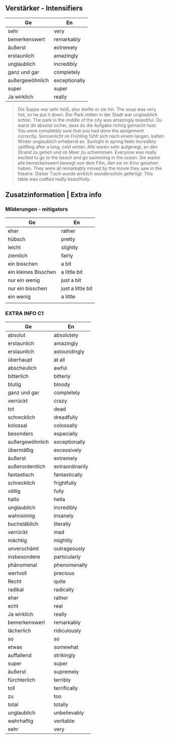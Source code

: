 ## Verstärker - Intensifiers

| Ge              | En             |
|-----------------|----------------|
| sehr            | very           |
| bemerkenswert   | remarkably     |
| äußerst         | extremely      |
| erstaunlich     | amazingly      |
| unglaublich     | incredibly     |
| ganz und gar    | completely     |
| außergewöhnlich | exceptionally  |
| super           | super          |
| Ja wirklich     | really         |

> Die Suppe war sehr heiß, also stellte er sie hin.
The soup was very hot, so he put it down.
> Der Park mitten in der Stadt war unglaublich schön.
The park in the middle of the city was amazingly beautiful.
> Du warst dir absolut sicher, dass du die Aufgabe richtig gemacht hast.
You were completely sure that you had done the assignment correctly.
> Sonnenlicht im Frühling fühlt sich nach einem langen, kalten Winter unglaublich erhebend an.
Sunlight in spring feels incredibly uplifting after a long, cold winter.
> Alle waren sehr aufgeregt, an den Strand zu gehen und im Meer zu schwimmen.
Everyone was really excited to go to the beach and go swimming in the ocean.
> Sie waren alle bemerkenswert bewegt von dem Film, den sie im Kino gesehen haben.
They were all remarkably moved by the movie they saw in the theatre.
> Dieser Tisch wurde wirklich wunderschön gefertigt.
This table was crafted really beautifully.

## Zusatzinformation | Extra info

### Milderungen - mitigators

| Ge                   | En                |
|----------------------|-------------------|
| eher                 | rather            |
| hübsch               | pretty            |
| leicht               | slightly          |
| ziemlich             | fairly            |
| ein bisschen         | a bit             |
| ein kleines Bisschen | a little bit      |
| nur ein wenig        | just a bit        |
| nur ein bisschen     | just a little bit |
| ein wenig            | a little          |
|                      |                   |


### EXTRA INFO C1

| Ge                    | En                 |
|-----------------------|--------------------|
| absolut               | absolutely         |
| erstaunlich           | amazingly          |
| erstaunlich           | astoundingly       |
| überhaupt             | at all             |
| abscheulich           | awful              |
| bitterlich            | bitterly           |
| blutig                | bloody             |
| ganz und gar          | completely         |
| verrückt              | crazy              |
| tot                   | dead               |
| schrecklich           | dreadfully         |
| kolossal              | colossally         |
| besonders             | especially         |
| außergewöhnlich       | exceptionally      |
| übermäßig             | excessively        |
| äußerst               | extremely          |
| außerordentlich       | extraordinarily    |
| fantastisch           | fantastically      |
| schrecklich           | frightfully        |
| völlig                | fully              |
| hallo                 | hella              |
| unglaublich           | incredibly         |
| wahnsinnig            | insanely           |
| buchstäblich          | literally          |
| verrückt              | mad                |
| mächtig               | mightily           |
| unverschämt           | outrageously       |
| insbesondere          | particularly       |
| phänomenal            | phenomenally       |
| wertvoll              | precious           |
| Recht                 | quite              |
| radikal               | radically          |
| eher                  | rather             |
| echt                  | real               |
| Ja wirklich           | really             |
| bemerkenswert         | remarkably         |
| lächerlich            | ridiculously       |
| so                    | so                 |
| etwas                 | somewhat           |
| auffallend            | strikingly         |
| super                 | super              |
| äußerst               | supremely          |
| fürchterlich          | terribly           |
| toll                  | terrifically       |
| zu                    | too                |
| total                 | totally            |
| unglaublich           | unbelievably       |
| wahrhaftig            | veritable          |
| sehr                  | very               |
